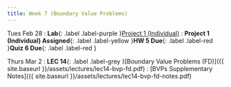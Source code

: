 ```yaml
---
title: Week 7 (Boundary Value Problems)
---
```


Tues Feb 28
: **Lab**{: .label .label-purple }[Project 1 (Individual)](https://classroom.github.com/a/wchjToXy)
: **Project 1 (Individual) Assigned**{: .label .label-yellow }**HW 5 Due**{: .label .label-red }**Quiz 6 Due**{: .label .label-red }

Thurs Mar 2
: **LEC 14**{: .label .label-grey }[Boundary Value Problems (FD)]({{ site.baseurl }}/assets/lectures/lec14-bvp-fd.pdf)
    : [BVPs Supplementary Notes]({{ site.baseurl }}/assets/lectures/lec14-bvp-fd-notes.pdf)